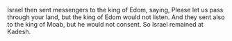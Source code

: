 Israel then sent messengers to the king of Edom, saying, Please let us pass through your land, but the king of Edom would not listen. And they sent also to the king of Moab, but he would not consent. So Israel remained at Kadesh.
